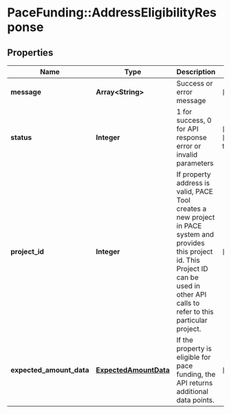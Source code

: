 # PaceFunding::AddressEligibilityResponse

## Properties
Name | Type | Description | Notes
------------ | ------------- | ------------- | -------------
**message** | **Array&lt;String&gt;** | Success or error message | [optional] 
**status** | **Integer** | 1 for success, 0 for API response error or invalid parameters | [optional] [default to 1]
**project_id** | **Integer** | If property address is valid, PACE Tool creates a new project in PACE system and provides this project id. This Project ID can be used in other API calls to refer to this particular project. | [optional] 
**expected_amount_data** | [**ExpectedAmountData**](ExpectedAmountData.md) | If the property is eligible for pace funding, the API returns additional data points. | [optional] 


